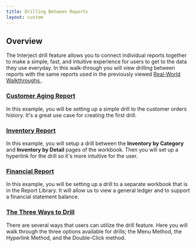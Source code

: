```yaml
---
title: Drilling Between Reports
layout: custom
---
```


##  **Overview**


The Interject drill feature allows you to connect individual reports together to make a simple, fast, and intuitive experience for users to get to the data they use everyday. In this walk-through you will view drilling between reports with the same reports used in the previously viewed [ Real-World Walkthroughs ](/wAbout/Real-World-Walkthroughs.html) . 

###  [ Customer Aging Report ](/wGetStarted/L-Drill-CustomerAging.html)

In this example, you will be setting up a simple drill to the customer orders history. It's a great use case for creating the first drill. 

###  [ Inventory Report ](/wGetStarted/L-Drill-InventoryReport.html)

In this example, you will setup a drill between the **Inventory by Category** and **Inventory by Detail** pages of the workbook. Then you will set up a hyperlink for the drill so it's more intuitive for the user. 

###  [ Financial Report ](/wGetStarted/L-Drill-FinancialReport.html)

In this example, you will be setting up a drill to a separate workbook that is in the Report Library. It will allow us to view a general ledger and to support a financial statement balance. 

###  [ The Three Ways to Drill ](/wGetStarted/L-Drill-TheThreeWays.html)

There are several ways that users can utilize the drill feature. Here you will walk through the three options available for drills; the Menu Method, the Hyperlink Method, and the Double-Click method. 

  
  


  


  


  

